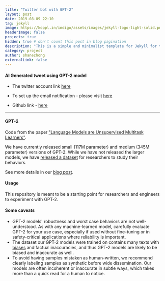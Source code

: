 ```yaml
---
title: "Twitter bot with GPT-2"
layout: post
date: 2019-08-09 22:10
tag: jekyll
image: https://koppl.in/indigo/assets/images/jekyll-logo-light-solid.png
headerImage: false
projects: true
hidden: true # don't count this post in blog pagination
description: "This is a simple and minimalist template for Jekyll for those who likes to eat noodles."
category: project
author: shanezhong
externalLink: false
---
```


#### AI Generated tweet using GPT-2 model
* The twitter account link [here](https://twitter.com/ai_telling)

* To set up the email notification - please visit [here](https://support.google.com/mail/answer/7126229?visit_id=636997950280030700-282303594&rd=2#cantsignin)

* Github link - [here](https://github.com/ShaneZhong/gpt-2-twitter-bot)

---

#### GPT-2

Code from the paper ["Language Models are Unsupervised Multitask Learners"](https://d4mucfpksywv.cloudfront.net/better-language-models/language-models.pdf).

We have currently released small (117M parameter) and medium (345M parameter) versions of GPT-2.  While we have not released the larger models, we have [released a dataset](https://github.com/openai/gpt-2-output-dataset) for researchers to study their behaviors.

See more details in our [blog post](https://blog.openai.com/better-language-models/).

#### Usage

This repository is meant to be a starting point for researchers and engineers to experiment with GPT-2.

#### Some caveats

- GPT-2 models' robustness and worst case behaviors are not well-understood.  As with any machine-learned model, carefully evaluate GPT-2 for your use case, especially if used without fine-tuning or in safety-critical applications where reliability is important.
- The dataset our GPT-2 models were trained on contains many texts with [biases](https://twitter.com/TomerUllman/status/1101485289720242177) and factual inaccuracies, and thus GPT-2 models are likely to be biased and inaccurate as well.
- To avoid having samples mistaken as human-written, we recommend clearly labeling samples as synthetic before wide dissemination.  Our models are often incoherent or inaccurate in subtle ways, which takes more than a quick read for a human to notice.
